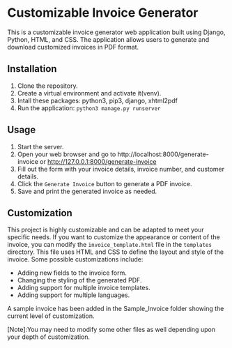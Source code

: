 # Customizable Invoice Generator

This is a customizable invoice generator web application built using Django, Python, HTML, and CSS. The application allows users to generate and download customized invoices in PDF format.

## Installation

1. Clone the repository.
2. Create a virtual environment and activate it(venv).
3. Intall these packages: python3, pip3, django, xhtml2pdf
4. Run the application: `python3 manage.py runserver`

## Usage

1. Start the server.
2. Open your web browser and go to http://localhost:8000/generate-invoice or http://127.0.0.1:8000/generate-invoice
3. Fill out the form with your invoice details, invoice number, and customer details.
4. Click the ``Generate Invoice`` button to generate a PDF invoice.
5. Save and print the generated invoice as needed.

## Customization

This project is highly customizable and can be adapted to meet your specific needs. If you want to customize the appearance or content of the invoice, you can modify the `invoice_template.html` file in the `templates` directory. This file uses HTML and CSS to define the layout and style of the invoice. Some possible customizations include:

* Adding new fields to the invoice form.
* Changing the styling of the generated PDF.
* Adding support for multiple invoice templates.
* Adding support for multiple languages.

A sample invoice has been added in the Sample_Invoice folder showing the current level of customization.

[Note]:You may need to modify some other files as well depending upon your depth of customization.